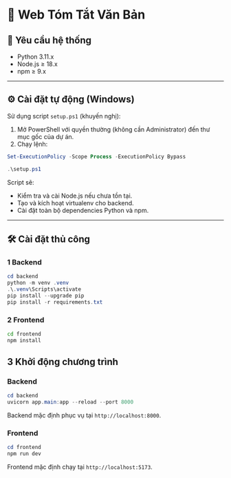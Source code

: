 # 🧠 Web Tóm Tắt Văn Bản


## 🧩 Yêu cầu hệ thống
- Python 3.11.x
- Node.js ≥ 18.x
- npm ≥ 9.x


---

## ⚙️ Cài đặt tự động (Windows)

Sử dụng script `setup.ps1` (khuyến nghị):
1. Mở PowerShell với quyền thường (không cần Administrator) đến thư mục gốc của dự án.
2. Chạy lệnh:

```powershell
Set-ExecutionPolicy -Scope Process -ExecutionPolicy Bypass

.\setup.ps1
```

Script sẽ:
- Kiểm tra và cài Node.js nếu chưa tồn tại.
- Tạo và kích hoạt virtualenv cho backend.
- Cài đặt toàn bộ dependencies Python và npm.

---

## 🛠 Cài đặt thủ công

### 1 Backend 

```powershell
cd backend
python -m venv .venv
.\.venv\Scripts\activate
pip install --upgrade pip
pip install -r requirements.txt
```

### 2 Frontend 

```bash
cd frontend
npm install
```
 
## 3 Khởi động chương trình

### Backend
```powershell
cd backend
uvicorn app.main:app --reload --port 8000
```
Backend mặc định phục vụ tại `http://localhost:8000`.

### Frontend

```powershell
cd frontend
npm run dev
```
Frontend mặc định chạy tại `http://localhost:5173`.



